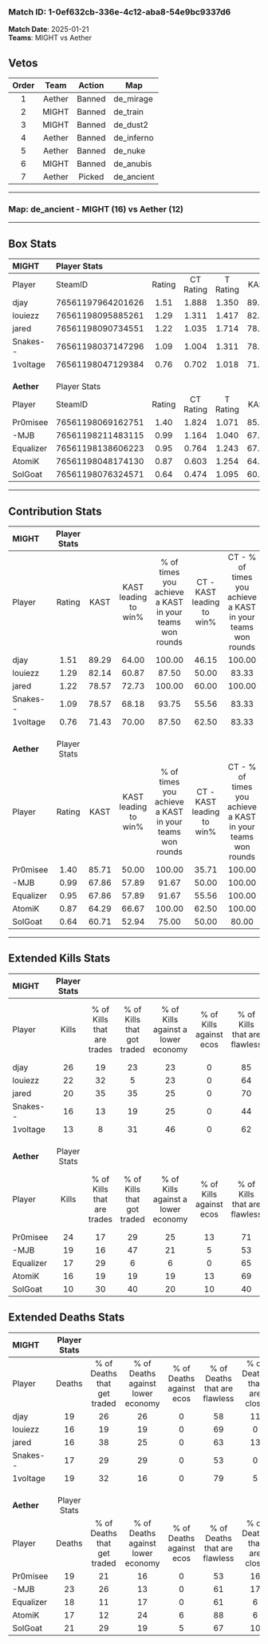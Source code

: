 ### Match ID: 1-0ef632cb-336e-4c12-aba8-54e9bc9337d6  
**Match Date**: 2025-01-21  
**Teams**: MIGHT vs Aether  

## Vetos  

| Order | Team | Action | Map |
| :---: | :--: | :----: | --- |
| 1 | Aether | Banned | de_mirage |
| 2 | MIGHT | Banned | de_train |
| 3 | MIGHT | Banned | de_dust2 |
| 4 | Aether | Banned | de_inferno |
| 5 | Aether | Banned | de_nuke |
| 6 | MIGHT | Banned | de_anubis |
| 7 | Aether | Picked | de_ancient |

---  

### **Map**: de_ancient - MIGHT (16) vs Aether (12)  
---  

## Box Stats  

| **MIGHT**  | Player Stats      |        |           |          |       |      |       |         |        |      |     |
| :- | :- | :-: | :-: | :-: | :-: | :-: | :-: | :-: | :-: | :-: | :-: |
| Player     | SteamID           | Rating | CT Rating | T Rating | KAST  | ADR  | Kills | Assists | Deaths | K/D  | HS% |
| djay       | 76561197964201626 |  1.51  |   1.888   |  1.350   | 89.29 | 98.9 |  26   |   11    |   19   | 1.37 | 69  |
| louiezz    | 76561198095885261 |  1.29  |   1.311   |  1.417   | 82.14 | 74.6 |  22   |    4    |   16   | 1.38 | 22  |
| jared      | 76561198090734551 |  1.22  |   1.035   |  1.714   | 78.57 | 76.5 |  20   |    7    |   16   | 1.25 | 40  |
| Snakes--   | 76561198037147296 |  1.09  |   1.004   |  1.311   | 78.57 | 79.6 |  16   |    9    |   17   | 0.94 | 56  |
| 1voltage   | 76561198047129384 |  0.76  |   0.702   |  1.018   | 71.43 | 38.8 |  13   |    3    |   19   | 0.68 | 15  |
|            |                   |        |           |          |       |      |       |         |        |      |     |
|            |                   |        |           |          |       |      |       |         |        |      |     |
|            |                   |        |           |          |       |      |       |         |        |      |     |
| **Aether** | Player Stats      |        |           |          |       |      |       |         |        |      |     |
| Player     | SteamID           | Rating | CT Rating | T Rating | KAST  | ADR  | Kills | Assists | Deaths | K/D  | HS% |
| Pr0misee   | 76561198069162751 |  1.40  |   1.824   |  1.071   | 85.71 | 95.1 |  24   |    7    |   19   | 1.26 | 58  |
| -MJB       | 76561198211483115 |  0.99  |   1.164   |  1.040   | 67.86 | 80.2 |  19   |    7    |   23   | 0.83 | 52  |
| Equalizer  | 76561198138606223 |  0.95  |   0.764   |  1.243   | 67.86 | 60.1 |  17   |    4    |   18   | 0.94 | 58  |
| AtomiK     | 76561198048174130 |  0.87  |   0.603   |  1.254   | 64.29 | 47.1 |  16   |    4    |   17   | 0.94 |  0  |
| SolGoat    | 76561198076324571 |  0.64  |   0.474   |  1.095   | 60.71 | 62.0 |  10   |    9    |   21   | 0.48 | 70  |
---  

## Contribution Stats  

| **MIGHT**  | Player Stats |       |                      |                                                        |                           |                                                             |                          |                                                            |
| :- | :-: | :-: | :-: | :-: | :-: | :-: | :-: | :-: |
| Player     |    Rating    | KAST  | KAST leading to win% | % of times you achieve a KAST in your teams won rounds | CT - KAST leading to win% | CT - % of times you achieve a KAST in your teams won rounds | T - KAST leading to win% | T - % of times you achieve a KAST in your teams won rounds |
| djay       |     1.51     | 89.29 |        64.00         |                         100.00                         |           46.15           |                           100.00                            |          83.33           |                           100.00                           |
| louiezz    |     1.29     | 82.14 |        60.87         |                         87.50                          |           50.00           |                            83.33                            |          69.23           |                           90.00                            |
| jared      |     1.22     | 78.57 |        72.73         |                         100.00                         |           60.00           |                           100.00                            |          83.33           |                           100.00                           |
| Snakes--   |     1.09     | 78.57 |        68.18         |                         93.75                          |           55.56           |                            83.33                            |          76.92           |                           100.00                           |
| 1voltage   |     0.76     | 71.43 |        70.00         |                         87.50                          |           62.50           |                            83.33                            |          75.00           |                           90.00                            |
|            |              |       |                      |                                                        |                           |                                                             |                          |                                                            |
|            |              |       |                      |                                                        |                           |                                                             |                          |                                                            |
|            |              |       |                      |                                                        |                           |                                                             |                          |                                                            |
| **Aether** | Player Stats |       |                      |                                                        |                           |                                                             |                          |                                                            |
| Player     |    Rating    | KAST  | KAST leading to win% | % of times you achieve a KAST in your teams won rounds | CT - KAST leading to win% | CT - % of times you achieve a KAST in your teams won rounds | T - KAST leading to win% | T - % of times you achieve a KAST in your teams won rounds |
| Pr0misee   |     1.40     | 85.71 |        50.00         |                         100.00                         |           35.71           |                           100.00                            |          70.00           |                           100.00                           |
| -MJB       |     0.99     | 67.86 |        57.89         |                         91.67                          |           50.00           |                           100.00                            |          66.67           |                           85.71                            |
| Equalizer  |     0.95     | 67.86 |        57.89         |                         91.67                          |           55.56           |                           100.00                            |          60.00           |                           85.71                            |
| AtomiK     |     0.87     | 64.29 |        66.67         |                         100.00                         |           62.50           |                           100.00                            |          70.00           |                           100.00                           |
| SolGoat    |     0.64     | 60.71 |        52.94         |                         75.00                          |           50.00           |                            80.00                            |          55.56           |                           71.43                            |
---  

## Extended Kills Stats  

| **MIGHT**  | Player Stats |                            |                            |                                    |                         |                              |                                 |                                       |                    |           |
| :- | :-: | :-: | :-: | :-: | :-: | :-: | :-: | :-: | :-: | :-: |
| Player     |    Kills     | % of Kills that are trades | % of Kills that got traded | % of Kills against a lower economy | % of Kills against ecos | % of Kills that are flawless | % of Kills that are close duels | % of Kills that are assisted by flash | Pistol Round Kills | AWP Kills |
| djay       |      26      |             19             |             23             |                 23                 |            0            |              85              |                4                |                   0                   |         0          |     1     |
| louiezz    |      22      |             32             |             5              |                 23                 |            0            |              64              |               18                |                   9                   |         0          |     2     |
| jared      |      20      |             35             |             35             |                 25                 |            0            |              70              |                5                |                   0                   |         0          |     1     |
| Snakes--   |      16      |             13             |             19             |                 25                 |            0            |              44              |               19                |                   6                   |         0          |     0     |
| 1voltage   |      13      |             8              |             31             |                 46                 |            0            |              62              |               15                |                   8                   |         8          |     0     |
|            |              |                            |                            |                                    |                         |                              |                                 |                                       |                    |           |
|            |              |                            |                            |                                    |                         |                              |                                 |                                       |                    |           |
|            |              |                            |                            |                                    |                         |                              |                                 |                                       |                    |           |
| **Aether** | Player Stats |                            |                            |                                    |                         |                              |                                 |                                       |                    |           |
| Player     |    Kills     | % of Kills that are trades | % of Kills that got traded | % of Kills against a lower economy | % of Kills against ecos | % of Kills that are flawless | % of Kills that are close duels | % of Kills that are assisted by flash | Pistol Round Kills | AWP Kills |
| Pr0misee   |      24      |             17             |             29             |                 25                 |           13            |              71              |                0                |                   0                   |         1          |     3     |
| -MJB       |      19      |             16             |             47             |                 21                 |            5            |              53              |               16                |                  16                   |         0          |     4     |
| Equalizer  |      17      |             29             |             6              |                 6                  |            0            |              65              |               12                |                   6                   |         0          |     2     |
| AtomiK     |      16      |             19             |             19             |                 19                 |           13            |              69              |                0                |                   0                   |         7          |     1     |
| SolGoat    |      10      |             30             |             40             |                 20                 |           10            |              40              |                0                |                   0                   |         0          |     0     |
## Extended Deaths Stats  

| **MIGHT**  | Player Stats |                             |                                   |                          |                               |                            |                           |               |
| :- | :-: | :-: | :-: | :-: | :-: | :-: | :-: | :-: |
| Player     |    Deaths    | % of Deaths that get traded | % of Deaths against lower economy | % of Deaths against ecos | % of Deaths that are flawless | % of Deaths that are close | % of Deaths while blinded | Deaths to AWP |
| djay       |      19      |             26              |                26                 |            0             |              58               |             11             |             0             |       0       |
| louiezz    |      16      |             19              |                19                 |            0             |              69               |             0              |            13             |       1       |
| jared      |      16      |             38              |                25                 |            0             |              63               |             13             |             6             |       0       |
| Snakes--   |      17      |             29              |                29                 |            0             |              53               |             0              |             0             |       4       |
| 1voltage   |      19      |             32              |                16                 |            0             |              79               |             5              |             5             |       3       |
|            |              |                             |                                   |                          |                               |                            |                           |               |
|            |              |                             |                                   |                          |                               |                            |                           |               |
|            |              |                             |                                   |                          |                               |                            |                           |               |
| **Aether** | Player Stats |                             |                                   |                          |                               |                            |                           |               |
| Player     |    Deaths    | % of Deaths that get traded | % of Deaths against lower economy | % of Deaths against ecos | % of Deaths that are flawless | % of Deaths that are close | % of Deaths while blinded | Deaths to AWP |
| Pr0misee   |      19      |             21              |                16                 |            0             |              53               |             16             |             0             |       1       |
| -MJB       |      23      |             26              |                13                 |            0             |              61               |             17             |             4             |       2       |
| Equalizer  |      18      |             11              |                17                 |            0             |              61               |             6              |             6             |       3       |
| AtomiK     |      17      |             12              |                24                 |            6             |              88               |             6              |             6             |       2       |
| SolGoat    |      21      |             29              |                19                 |            5             |              67               |             10             |             5             |       0       |
